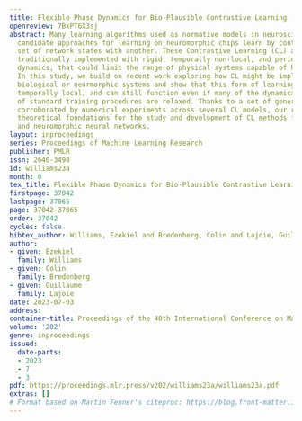 ```yaml
---
title: Flexible Phase Dynamics for Bio-Plausible Contrastive Learning
openreview: 7BxPT6X3sj
abstract: Many learning algorithms used as normative models in neuroscience or as
  candidate approaches for learning on neuromorphic chips learn by contrasting one
  set of network states with another. These Contrastive Learning (CL) algorithms are
  traditionally implemented with rigid, temporally non-local, and periodic learning
  dynamics, that could limit the range of physical systems capable of harnessing CL.
  In this study, we build on recent work exploring how CL might be implemented by
  biological or neurmorphic systems and show that this form of learning can be made
  temporally local, and can still function even if many of the dynamical requirements
  of standard training procedures are relaxed. Thanks to a set of general theorems
  corroborated by numerical experiments across several CL models, our results provide
  theoretical foundations for the study and development of CL methods for biological
  and neuromorphic neural networks.
layout: inproceedings
series: Proceedings of Machine Learning Research
publisher: PMLR
issn: 2640-3498
id: williams23a
month: 0
tex_title: Flexible Phase Dynamics for Bio-Plausible Contrastive Learning
firstpage: 37042
lastpage: 37065
page: 37042-37065
order: 37042
cycles: false
bibtex_author: Williams, Ezekiel and Bredenberg, Colin and Lajoie, Guillaume
author:
- given: Ezekiel
  family: Williams
- given: Colin
  family: Bredenberg
- given: Guillaume
  family: Lajoie
date: 2023-07-03
address: 
container-title: Proceedings of the 40th International Conference on Machine Learning
volume: '202'
genre: inproceedings
issued:
  date-parts:
  - 2023
  - 7
  - 3
pdf: https://proceedings.mlr.press/v202/williams23a/williams23a.pdf
extras: []
# Format based on Martin Fenner's citeproc: https://blog.front-matter.io/posts/citeproc-yaml-for-bibliographies/
---
```

